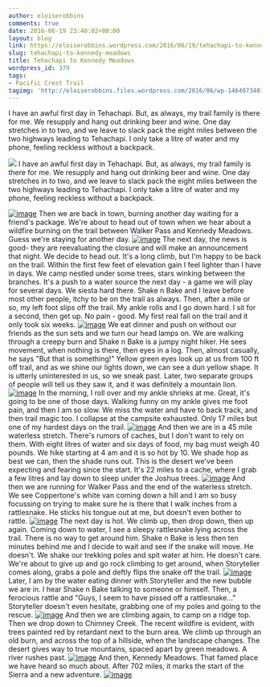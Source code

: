 ```yaml
---
author: eloiserobbins
comments: true
date: 2016-06-19 23:40:02+00:00
layout: blog
link: https://eloiserobbins.wordpress.com/2016/06/19/tehachapi-to-kennedy-meadows/
slug: tehachapi-to-kennedy-meadows
title: Tehachapi to Kennedy Meadows
wordpress_id: 379
tags:
- Pacific Crest Trail
tagimg: 'http://eloiserobbins.files.wordpress.com/2016/06/wp-1464973401284.jpg'
---
```


I have an awful first day in Tehachapi. But, as always, my trail family is there for me. We resupply and hang out drinking beer and wine. One day stretches in to two, and we leave to slack pack the eight miles between the two highways leading to Tehachapi. I only take a litre of water and my phone, feeling reckless without a backpack.


[![](http://eloiserobbins.files.wordpress.com/2016/06/wp-1464973401284.jpg)](http://eloiserobbins.files.wordpress.com/2016/06/wp-1464973401284.jpg)
I have an awful first day in Tehachapi. But, as always, my trail family is there for me. We resupply and hang out drinking beer and wine. One day stretches in to two, and we leave to slack pack the eight miles between the two highways leading to Tehachapi. I only take a litre of water and my phone, feeling reckless without a backpack.

[![image](http://eloiserobbins.files.wordpress.com/2016/06/wp-1464973727389.jpg)](http://eloiserobbins.files.wordpress.com/2016/06/wp-1464973727389.jpg)
Then we are back in town, burning another day waiting for a friend's package. We're about to head out of town when we hear about a wildfire burning on the trail between Walker Pass and Kennedy Meadows. Guess we're staying for another day.
[![image](http://eloiserobbins.files.wordpress.com/2016/06/wp-1465507589015.jpg)](http://eloiserobbins.files.wordpress.com/2016/06/wp-1465507589015.jpg)
The next day, the news is good- they are reevaluating the closure and will make an announcement that night. We decide to head out. It's a long climb, but I'm happy to be back on the trail. Within the first few feet of elevation gain I feel lighter than I have in days. We camp nestled under some trees, stars winking between the branches.
It's a push to a water source the next day - a game we will play for several days. We siesta hard there. Shake n Bake and I leave before most other people, itchy to be on the trail as always. Then, after a mile or so, my left foot slips off the trail. My ankle rolls and I go down hard. I sit for a second, then get up. No pain - good. My first real fall on the trail and it only took six weeks.
[![image](http://eloiserobbins.files.wordpress.com/2016/06/wp-1465243773014.jpg)](http://eloiserobbins.files.wordpress.com/2016/06/wp-1465243773014.jpg)
We eat dinner and push on without our friends as the sun sets and we turn our head lamps on. We are walking through a creepy burn and Shake n Bake is a jumpy night hiker. He sees movement, when nothing is there, then eyes in a log. Then, almost casually, he says "But that is something!" Yellow green eyes look up at us from 100 ft off trail, and as we shine our lights down, we can see a dun yellow shape. It is utterly uninterested in us, so we sneak past. Later, two separate groups of people will tell us they saw it, and it was definitely a mountain lion.
[![image](http://eloiserobbins.files.wordpress.com/2016/06/wp-1465244232773.jpg)](http://eloiserobbins.files.wordpress.com/2016/06/wp-1465244232773.jpg)
In the morning, I roll over and my ankle shrieks at me. Great, it's going to be one of those days. Walking funny on my ankle gives me foot pain, and then I am so slow. We miss the water and have to back track, and then trail magic too. I collapse at the campsite exhausted. Only 17 miles but one of my hardest days on the trail.
[![image](http://eloiserobbins.files.wordpress.com/2016/06/wp-1465507812638.jpg)](http://eloiserobbins.files.wordpress.com/2016/06/wp-1465507812638.jpg)
And then we are in a 45 mile waterless stretch. There's rumors of caches, but I don't want to rely on them. With eight litres of water and six days of food, my bag must weigh 40 pounds. We hike starting at 4 am and it is so hot by 10. We shade hop as best we can, then the shade runs out. This is the desert we've been expecting and fearing since the start. It's 22 miles to a cache, where I grab a few litres and lay down to sleep under the Joshua trees.
[![image](http://eloiserobbins.files.wordpress.com/2016/06/wp-1465508043146.jpg)](http://eloiserobbins.files.wordpress.com/2016/06/wp-1465508043146.jpg)
And then we are running for Walker Pass and the end of the waterless stretch. We see Coppertone's white van coming down a hill and I am so busy focussing on trying to make sure he is there that I walk inches from a rattlesnake. He sticks his tongue out at me, but doesn't even bother to rattle.
[![image](http://eloiserobbins.files.wordpress.com/2016/06/wp-1465508215037.jpg)](http://eloiserobbins.files.wordpress.com/2016/06/wp-1465508215037.jpg)
The next day is hot. We climb up, then drop down, then up again. Coming down to water, I see a sleepy rattlesnake lying across the trail. There is no way to get around him. Shake n Bake is less then ten minutes behind me and I decide to wait and see if the snake will move. He doesn't. We shake our trekking poles and spit water at him. He doesn't care. We're about to give up and go rock climbing to get around, when Storyteller comes along, grabs a pole and deftly flips the snake off the trail.
[![image](http://eloiserobbins.files.wordpress.com/2016/06/wp-1465508461056.jpg)](http://eloiserobbins.files.wordpress.com/2016/06/wp-1465508461056.jpg)
Later, I am by the water eating dinner with Storyteller and the new bubble we are in. I hear Shake n Bake talking to someone or himself. Then, a ferocious rattle and "Guys, I seem to have pissed off a rattlesnake..." Storyteller doesn't even hesitate, grabbing one of my poles and going to the rescue.
[![image](http://eloiserobbins.files.wordpress.com/2016/06/wp-1465508803356.jpg)](http://eloiserobbins.files.wordpress.com/2016/06/wp-1465508803356.jpg)
And then we are climbing again, to camp on a ridge top. Then we drop down to Chimney Creek. The recent wildfire is evident, with trees painted red by retardant next to the burn area. We climb up through an old burn, and across the top of a hillside, when the landscape changes. The desert gives way to true mountains, spaced apart by green meadows. A river rushes past.
[![image](http://eloiserobbins.files.wordpress.com/2016/06/wp-1466301618255.jpg)](http://eloiserobbins.files.wordpress.com/2016/06/wp-1466301618255.jpg)
And then, Kennedy Meadows. That famed place we have heard so much about. After 702 miles, it marks the start of the Sierra and a new adventure.
[![image](http://eloiserobbins.files.wordpress.com/2016/06/wp-1466301721567.jpg)](http://eloiserobbins.files.wordpress.com/2016/06/wp-1466301721567.jpg)
